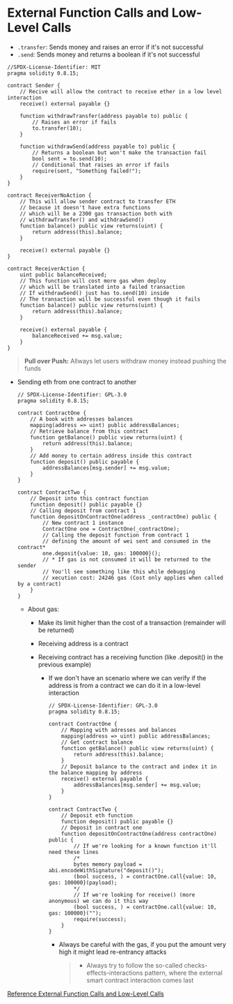 # External Function Calls and Low-Level Calls

-   `.transfer`: Sends money and raises an error if it's not successful
-   `.send`: Sends money and returns a boolean if it's not successful

```Solidity
//SPDX-License-Identifier: MIT
pragma solidity 0.8.15;

contract Sender {
    // Recive will allow the contract to receive ether in a low level interaction
    receive() external payable {}

    function withdrawTransfer(address payable to) public {
        // Raises an error if fails
        to.transfer(10);
    }

    function withdrawSend(address payable to) public {
        // Returns a boolean but won't make the transaction fail
        bool sent = to.send(10);
        // Conditional that raises an error if fails
        require(sent, "Something failed!");
    }
}

contract ReceiverNoAction {
    // This will allow sender contract to transfer ETH
    // because it doesn't have extra functions
    // which will be a 2300 gas transaction both with
    // withdrawTransfer() and withdrawSend()
    function balance() public view returns(uint) {
        return address(this).balance;
    }

    receive() external payable {}
}

contract ReceiverAction {
    uint public balanceReceived;
    // This function will cost more gas when deploy
    // which will be translated into a failed transaction
    // If withdrawSend() just has to.send(10) inside
    // The transaction will be successful even though it fails
    function balance() public view returns(uint) {
        return address(this).balance;
    }

    receive() external payable {
        balanceReceived += msg.value;
    }
}
```

> **Pull over Push:** Allways let users withdraw money instead pushing the funds

-   Sending eth from one contract to another

    ```Solidity
    // SPDX-License-Identifier: GPL-3.0
    pragma solidity 0.8.15;

    contract ContractOne {
        // A book with addresses balances
        mapping(address => uint) public addressBalances;
        // Retrieve balance from this contract
        function getBalance() public view returns(uint) {
            return address(this).balance;
        }
        // Add money to certain address inside this contract
        function deposit() public payable {
            addressBalances[msg.sender] += msg.value;
        }
    }

    contract ContractTwo {
        // Deposit into this contract function
        function deposit() public payable {}
        // Calling deposit from contract 1
        function depositOnContractOne(address _contractOne) public {
            // New contract 1 instance
            ContractOne one = ContractOne(_contractOne);
            // Calling the deposit function from contract 1
            // defining the amount of wei sent and consumed in the contract*
            one.deposit{value: 10, gas: 100000}();
            // * If gas is not consumed it will be returned to the sender
            // You'll see something like this while debugging
            // xecution cost: 24246 gas (Cost only applies when called by a contract)
        }
    }
    ```

    -   About gas:

        -   Make its limit higher than the cost of a transaction (remainder will be returned)
        -   Receiving address is a contract
        -   Receiving contract has a receiving function (like .deposit() in the previous example)

            -   If we don't have an scenario where we can verify if the address is from a contract we can do it in a low-level interaction

                ```Solidity
                // SPDX-License-Identifier: GPL-3.0
                pragma solidity 0.8.15;

                contract ContractOne {
                    // Mapping with adresses and balances
                    mapping(address => uint) public addressBalances;
                    // Get contract balance
                    function getBalance() public view returns(uint) {
                        return address(this).balance;
                    }
                    // Deposit balance to the contract and index it in the balance mapping by address
                    receive() external payable {
                        addressBalances[msg.sender] += msg.value;
                    }
                }

                contract ContractTwo {
                    // Deposit eth function
                    function deposit() public payable {}
                    // Deposit in contract one
                    function depositOnContractOne(address contractOne) public {
                        // If we're looking for a known function it'll need these lines
                        /*
                        bytes memory payload = abi.encodeWithSignature("deposit()");
                        (bool success, ) = contractOne.call{value: 10, gas: 100000}(payload);
                        */
                        // If we're looking for receive() (more anonymous) we can do it this way
                        (bool success, ) = contractOne.call{value: 10, gas: 100000}("");
                        require(success);
                    }
                }
                ```

                -   Always be careful with the gas, if you put the amount very high it might lead re-entrancy attacks
                    > -   Always try to follow the so-called checks-effects-interactions pattern, where the external smart contract interaction comes last

[Reference External Function Calls and Low-Level Calls](https://ethereum-blockchain-developer.com/2022-04-smart-wallet/07-low-level-calls-in-depth/)
